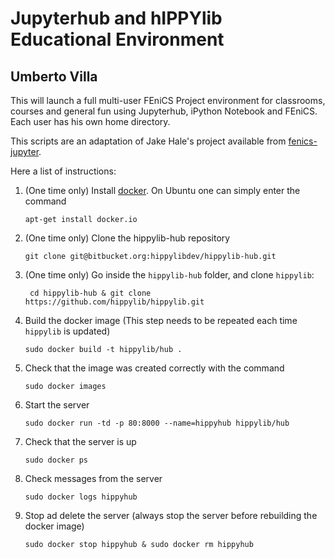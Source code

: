 # Jupyterhub and hIPPYlib Educational Environment
## Umberto Villa

This will launch a full multi-user FEniCS Project environment for classrooms,
courses and general fun using Jupyterhub, iPython Notebook and FEniCS. Each
user has his own home directory.

This scripts are an adaptation of Jake Hale's project available from [fenics-jupyter](https://bitbucket.org/jackhale/fenics-jupyter).

Here a list of instructions:

1. (One time only) Install [docker](https://www.docker.com/). On Ubuntu one can simply enter the command

    ```
    apt-get install docker.io
    ```
    
2. (One time only) Clone the hippylib-hub repository

    ```
    git clone git@bitbucket.org:hippylibdev/hippylib-hub.git
    ```
    
3. (One time only) Go inside the `hippylib-hub` folder, and clone `hippylib`:

    ```
     cd hippylib-hub & git clone https://github.com/hippylib/hippylib.git
    ```
    
4. Build the docker image (This step needs to be repeated each time `hippylib` is updated)

   ```
   sudo docker build -t hippylib/hub .
   ```
   
5. Check that the image was created correctly with the command

   ```
   sudo docker images
   ```
   
6. Start the server

   ```
   sudo docker run -td -p 80:8000 --name=hippyhub hippylib/hub
   ```
   
7. Check that the server is up

   ```
   sudo docker ps
   ```
   
8. Check messages from the server

   ```
   sudo docker logs hippyhub
   ```
   
9. Stop ad delete the server (always stop the server before rebuilding the docker image)

   ```
   sudo docker stop hippyhub & sudo docker rm hippyhub
   ```
